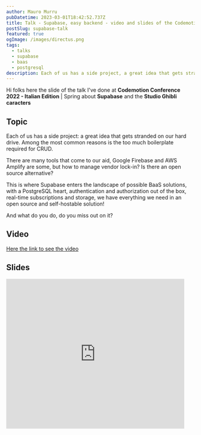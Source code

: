 ```yaml
---
author: Mauro Murru
pubDatetime: 2023-03-01T18:42:52.737Z
title: Talk - Supabase, easy backend - video and slides of the Codemotion's talk
postSlug: supabase-talk
featured: true
ogImage: /images/directus.png
tags:
  - talks
  - supabase
  - baas
  - postgresql
description: Each of us has a side project, a great idea that gets stranded on our hard drive. Among the most common reasons is the too much boilerplate required for CRUD.
---
```


Hi folks here the slide of the talk I've done at **Codemotion Conference 2022 - Italian Edition** | Spring about **Supabase** and the **Studio Ghibli caracters**

## Topic

Each of us has a side project: a great idea that gets stranded on our hard drive. Among the most common reasons is the too much boilerplate required for CRUD.

There are many tools that come to our aid, Google Firebase and AWS Amplify are some, but how to manage vendor lock-in? Is there an open source alternative?

This is where Supabase enters the landscape of possible BaaS solutions, with a PostgreSQL heart, authentication and authorization out of the box, real-time subscriptions and storage, we have everything we need in an open source and self-hostable solution!

And what do you do, do you miss out on it?

## Video

[Here the link to see the video](https://talks.codemotion.com/supabase-il-backend-con-due-click?view=true)

## Slides

<iframe src="https://www.slideshare.net/slideshow/embed_code/key/MpTDIjErz8eMod?hostedIn=slideshare&page=upload" width="476" height="400" frameborder="0" marginwidth="0" marginheight="0" scrolling="no"></iframe>
